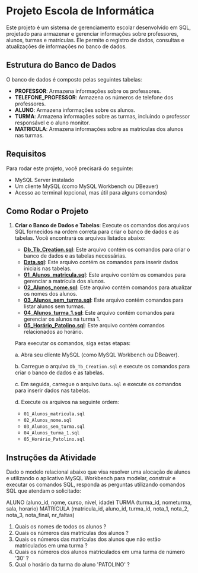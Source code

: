 # Projeto Escola de Informática

Este projeto é um sistema de gerenciamento escolar desenvolvido em SQL, projetado para armazenar e gerenciar informações sobre professores, alunos, turmas e matrículas. Ele permite o registro de dados, consultas e atualizações de informações no banco de dados.

## Estrutura do Banco de Dados

O banco de dados é composto pelas seguintes tabelas:

- **PROFESSOR**: Armazena informações sobre os professores.
- **TELEFONE_PROFESSOR**: Armazena os números de telefone dos professores.
- **ALUNO**: Armazena informações sobre os alunos.
- **TURMA**: Armazena informações sobre as turmas, incluindo o professor responsável e o aluno monitor.
- **MATRICULA**: Armazena informações sobre as matrículas dos alunos nas turmas.

## Requisitos

Para rodar este projeto, você precisará do seguinte:

- MySQL Server instalado
- Um cliente MySQL (como MySQL Workbench ou DBeaver)
- Acesso ao terminal (opcional, mas útil para alguns comandos)

## Como Rodar o Projeto

1. **Criar o Banco de Dados e Tabelas**:
   Execute os comandos dos arquivos SQL fornecidos na ordem correta para criar o banco de dados e as tabelas. Você encontrará os arquivos listados abaixo:

   - [**Db_Tb_Creation.sql**](Db_Tb_Creation.sql): Este arquivo contém os comandos para criar o banco de dados e as tabelas necessárias.
   - [**Data.sql**](Data.sql): Este arquivo contém os comandos para inserir dados iniciais nas tabelas.
   - [**01_Alunos_matricula.sql**](01_Alunos_matricula.sql): Este arquivo contém os comandos para gerenciar a matrícula dos alunos.
   - [**02_Alunos_nome.sql**](02_Alunos_nome.sql): Este arquivo contém comandos para atualizar os nomes dos alunos.
   - [**03_Alunos_sem_turma.sql**](03_Alunos_sem_turma.sql): Este arquivo contém comandos para listar alunos sem turmas.
   - [**04_Alunos_turma_1.sql**](04_Alunos_turma_1.sql): Este arquivo contém comandos para gerenciar os alunos na turma 1.
   - [**05_Horário_Patolino.sql**](05_Horário_Patolino.sql): Este arquivo contém comandos relacionados ao horário.

   Para executar os comandos, siga estas etapas:

   a. Abra seu cliente MySQL (como MySQL Workbench ou DBeaver).

   b. Carregue o arquivo `Db_Tb_Creation.sql` e execute os comandos para criar o banco de dados e as tabelas.

   c. Em seguida, carregue o arquivo `Data.sql` e execute os comandos para inserir dados nas tabelas.

   d. Execute os arquivos na seguinte ordem:
   - `01_Alunos_matricula.sql`
   - `02_Alunos_nome.sql`
   - `03_Alunos_sem_turma.sql`
   - `04_Alunos_turma_1.sql`
   - `05_Horário_Patolino.sql`

## Instruções da Atividade
Dado o modelo relacional abaixo que visa resolver uma alocação de alunos e utilizando o aplicativo MySQL Workbench para modelar, construir e executar os comandos SQL, responda as perguntas utilizando comandos SQL que atendam o solicitado:

ALUNO (aluno_id, nome, curso, nivel, idade)
TURMA (turma_id, nometurma, sala, horario)
MATRÍCULA (matricula_id, aluno_id, turma_id, nota_1, nota_2, nota_3, nota_final, nr_faltas)

1. Quais os nomes de todos os alunos ?
2. Quais os números das matrículas dos alunos ?
3. Quais os números das matrículas dos alunos que não estão matriculados em uma turma ?
4. Quais os números dos alunos matriculados em uma turma de número '30' ?
5. Qual o horário da turma do aluno 'PATOLINO' ?


